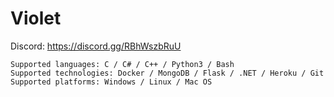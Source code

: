 # Violet

Discord: https://discord.gg/RBhWszbRuU

```
Supported languages: C / C# / C++ / Python3 / Bash
Supported technologies: Docker / MongoDB / Flask / .NET / Heroku / Git
Supported platforms: Windows / Linux / Mac OS
```
